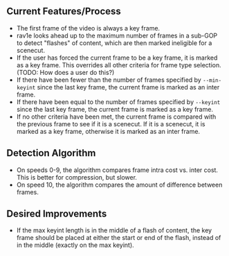 ## Current Features/Process
* The first frame of the video is always a key frame.
* rav1e looks ahead up to the maximum number of frames in a sub-GOP
to detect "flashes" of content, which are then marked ineligible for
a scenecut.
* If the user has forced the current frame to be a key frame, it is marked as a key frame.
This overrides all other criteria for frame type selection. (TODO: How does a user do this?)
* If there have been fewer than the number of frames specified by `--min-keyint`
since the last key frame, the current frame is marked as an inter frame.
* If there have been equal to the number of frames specified by `--keyint`
since the last key frame, the current frame is marked as a key frame.
* If no other criteria have been met, the current frame is compared with
the previous frame to see if it is a scenecut.
If it is a scenecut, it is marked as a key frame, otherwise it is marked as an inter frame.

## Detection Algorithm
* On speeds 0-9, the algorithm compares frame intra cost vs. inter cost. This is better for compression, but slower.
* On speed 10, the algorithm compares the amount of difference between frames.

## Desired Improvements
* If the max keyint length is in the middle of a flash of content, the key frame should be placed at either the start or end of the flash, instead of in the middle (exactly on the max keyint).